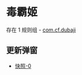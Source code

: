 # 毒霸姬

存在 1 规则组 - [com.cf.dubaji](/src/apps/com.cf.dubaji.ts)

## 更新弹窗

- [快照-0](https://i.gkd.li/import/13198107)
